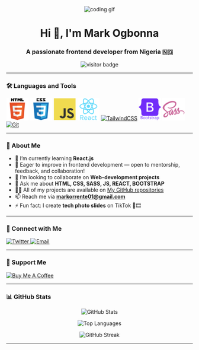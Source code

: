 <div align="center">
  <img src="https://media.giphy.com/media/qgQUggAC3Pfv687qPC/giphy.gif" width="250" alt="coding gif" />
</div>

<h1 align="center">Hi 👋, I'm Mark Ogbonna</h1>
<h3 align="center">A passionate frontend developer from Nigeria 🇳🇬</h3>

<div align="center">
  <img src="https://visitor-badge.laobi.icu/badge?page_id=markorrente01.markorrente01" alt="visitor badge"/>
</div>

---

### 🛠️ Languages and Tools

<p align="left">
  <a href="https://developer.mozilla.org/en-US/docs/Web/HTML" target="_blank"><img src="https://raw.githubusercontent.com/devicons/devicon/master/icons/html5/html5-original-wordmark.svg" width="60" height="60" alt="HTML" /></a>
  <a href="https://developer.mozilla.org/en-US/docs/Web/CSS" target="_blank"><img src="https://raw.githubusercontent.com/devicons/devicon/master/icons/css3/css3-original-wordmark.svg" width="60" height="60" alt="CSS" /></a>
  <a href="https://developer.mozilla.org/en-US/docs/Web/JavaScript" target="_blank"><img src="https://raw.githubusercontent.com/devicons/devicon/master/icons/javascript/javascript-original.svg" width="60" height="60" alt="JavaScript" /></a>
  <a href="https://reactjs.org/" target="_blank"><img src="https://raw.githubusercontent.com/devicons/devicon/master/icons/react/react-original-wordmark.svg" width="60" height="60" alt="React" /></a>
  <a href="https://tailwindcss.com/" target="_blank"><img src="https://www.vectorlogo.zone/logos/tailwindcss/tailwindcss-icon.svg" width="60" height="60" alt="TailwindCSS" /></a>
  <a href="https://getbootstrap.com" target="_blank"><img src="https://raw.githubusercontent.com/devicons/devicon/master/icons/bootstrap/bootstrap-plain-wordmark.svg" width="60" height="60" alt="Bootstrap" /></a>
  <a href="https://sass-lang.com" target="_blank"><img src="https://raw.githubusercontent.com/devicons/devicon/master/icons/sass/sass-original.svg" width="60" height="60" alt="SASS" /></a>
  <a href="https://git-scm.com/" target="_blank"><img src="https://www.vectorlogo.zone/logos/git-scm/git-scm-icon.svg" width="60" height="60" alt="Git" /></a>
</p>


---


### 🚀 About Me

- 🌱 I’m currently learning **React.js**
- 🤝 Eager to improve in frontend development — open to mentorship, feedback, and collaboration!
- 👯 I’m looking to collaborate on **Web-development projects**
- 💬 Ask me about **HTML, CSS, SASS, JS, REACT, BOOTSTRAP**
- 👨‍💻 All of my projects are available on [My GitHub repositories](https://github.com/markorrente01?tab=repositories)
- 📫 Reach me via **markorrente01@gmail.com**
- ⚡ Fun fact: I create **tech photo slides** on TikTok 📱🎞️

---

### 🔗 Connect with Me

<div align="left">
  <a href="https://twitter.com/markorrente01" target="_blank">
    <img src="https://img.shields.io/static/v1?message=Twitter&logo=twitter&label=&color=1DA1F2&logoColor=white&style=for-the-badge" alt="Twitter" />
  </a>
  <a href="mailto:markorrente01@gmail.com" target="_blank">
    <img src="https://img.shields.io/static/v1?message=Email&logo=gmail&label=&color=EA4335&logoColor=white&style=for-the-badge" alt="Email" />
  </a>
</div>

---


### 💖 Support Me

<p>
  <a href="https://www.buymeacoffee.com/markorrente01" target="_blank">
    <img src="https://cdn.buymeacoffee.com/buttons/v2/default-yellow.png" height="50" width="210" alt="Buy Me A Coffee" />
  </a>
</p>

---

### 📊 GitHub Stats

<p align="center">
  <img src="https://github-readme-stats.vercel.app/api?username=markorrente01&show_icons=true&theme=radical" alt="GitHub Stats" />
</p>

<p align="center">
  <img src="https://github-readme-stats.vercel.app/api/top-langs/?username=markorrente01&layout=compact&theme=tokyonight" alt="Top Languages" />
</p>

<p align="center">
  <img src="https://streak-stats.demolab.com?user=markorrente01&theme=dark&hide_border=false" alt="GitHub Streak" />
</p>

---


